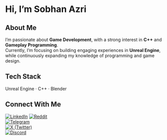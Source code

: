 
<!--
**SobhanAzri/SobhanAzri** is a ✨ _special_ ✨ repository because its `README.md` (this file) appears on your GitHub profile.

Here are some ideas to get you started:

- 🔭 I’m currently working on ...
- 🌱 I’m currently learning ...
- 👯 I’m looking to collaborate on ...
- 🤔 I’m looking for help with ...
- 💬 Ask me about ...
- 📫 How to reach me: ...
- 😄 Pronouns: ...
- ⚡ Fun fact: ...
-->


#  Hi, I’m Sobhan Azri

## About Me
I’m passionate about **Game Development**, with a strong interest in **C++** and **Gameplay Programming**.  
Currently, I’m focusing on building engaging experiences in **Unreal Engine**, while continuously expanding my knowledge of programming and game design.

## Tech Stack
Unreal Engine · C++ · Blender

## Connect With Me
[![LinkedIn](https://img.shields.io/badge/LinkedIn-0077B5?style=for-the-badge&logo=linkedin&logoColor=white)](https://www.linkedin.com/in/sobhan-azari)
[![Reddit](https://img.shields.io/badge/Reddit-FF4500?style=for-the-badge&logo=reddit&logoColor=white)](https://www.reddit.com/user/Sobhan_AZR)  
[![Telegram](https://img.shields.io/badge/Telegram-26A5E4?style=for-the-badge&logo=telegram&logoColor=white)](https://t.me/Sobhan_Azri)  
[![X (Twitter)](https://img.shields.io/badge/X-000000?style=for-the-badge&logo=x&logoColor=white)](https://x.com/Sobhan_Azri)  
[![Discord](https://img.shields.io/badge/Discord-5865F2?style=for-the-badge&logo=discord&logoColor=white)](https://discordapp.com/users/sobhan_azri)

<!--
## GitHub Stats
![Sobhan's GitHub stats](https://github-readme-stats.vercel.app/api?username=SobhanAzri&show_icons=true&theme=tokyonight)
-->

